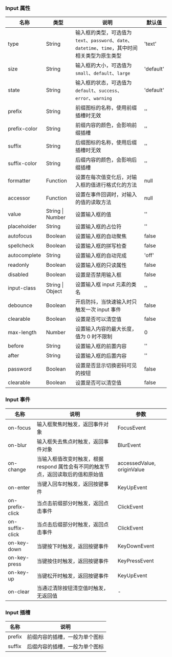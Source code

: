 ### Input 属性

| 名称         | 类型             | 说明                                                                                              | 默认值    |
| ------------ | ---------------- | ------------------------------------------------------------------------------------------------- | --------- |
| type         | String           | 输入框的类型，可选值为 `text`、`password`、`date`、`datetime`、`time`，其中时间相关类型为原生类型 | 'text'    |
| size         | String           | 输入框的大小，可选值为 `small`、`default`、`large`                                                | 'default' |
| state        | String           | 输入框的状态，可选值为 `default`、`success`、`error`、`warning`                                   | 'default' |
| prefix       | String           | 前缀图标的名称，使用前缀插槽时无效                                                                | ''        |
| prefix-color | String           | 前缀内容的颜色，会影响前缀插槽                                                                    | ''        |
| suffix       | String           | 后缀图标的名称，使用后缀插槽时无效                                                                | ''        |
| suffix-color | String           | 后缀内容的颜色，会影响后缀插槽                                                                    | ''        |
| formatter    | Function         | 设置在每次值变化后，对输入框的值进行格式化的方法                                                  | null      |
| accessor     | Function         | 设置在事件回调时，对输入的值的读取方法                                                            | null      |
| value        | String \| Number | 设置输入框的值                                                                                    | ''        |
| placeholder  | String           | 设置输入框的占位符                                                                                | ''        |
| autofocus    | Boolean          | 设置输入框的自动聚焦                                                                              | false     |
| spellcheck   | Boolean          | 设置输入框的拼写检查                                                                              | false     |
| autocomplete | String           | 设置输入框的自动完成                                                                              | 'off'     |
| readonly     | Boolean          | 设置输入框的只读属性                                                                              | false     |
| disabled     | Boolean          | 设置是否禁用输入框                                                                                | false     |
| input-class  | String \| Object | 设置输入框 input 元素的类名                                                                       | ''        |
| debounce     | Boolean          | 开启防抖，当快速输入时只触发一次 input 事件                                                       | false     |
| clearable    | Boolean          | 设置是否可以清空值                                                                                | false     |
| max-length   | Number           | 设置输入内容的最大长度，值为 0 时不限制                                                           | 0         |
| before       | String           | 设置输入框的前置内容                                                                              | ''        |
| after        | String           | 设置输入框的后置内容                                                                              | ''        |
| password     | Boolean          | 设置是否显示切换密码可见的按钮                                                                    | false     |
| clearable    | Boolean          | 设置是否可以清空值                                                                                | false     |

### Input 事件

| 名称            | 说明                                                                              | 参数                       |
| --------------- | --------------------------------------------------------------------------------- | -------------------------- |
| on-focus        | 输入框聚焦时触发，返回事件对象                                                    | FocusEvent                 |
| on-blur         | 输入框失去焦点时触发，返回事件对象                                                | BlurEvent                  |
| on-change       | 当输入框值改变时触发，根据 respond 属性会有不同的触发节点，返回读取后的值和原始值 | accessedValue, originValue |
| on-enter        | 当键入回车时触发，返回按键事件                                                    | KeyUpEvent                 |
| on-prefix-click | 当点击前缀部分时触发，返回点击事件                                                | ClickEvent                 |
| on-suffix-click | 当点击后缀部分时触发，返回点击事件                                                | ClickEvent                 |
| on-key-down     | 当键按下时触发，返回按键事件                                                      | KeyDownEvent               |
| on-key-press    | 当键按住时触发，返回按键事件                                                      | KeyPressEvent              |
| on-key-up       | 当键松开时触发，返回按键事件                                                      | KeyUpEvent                 |
| on-clear        | 当通过清除按钮清空值时触发，无返回值                                              | -                          |

### Input 插槽

| 名称   | 说明                           |
| ------ | ------------------------------ |
| prefix | 前缀内容的插槽，一般为单个图标 |
| suffix | 后缀内容的插槽，一般为单个图标 |
